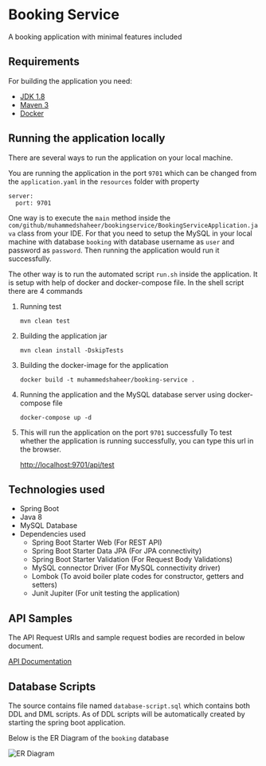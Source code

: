 # Booking Service

A booking application with minimal features included

## Requirements

For building the application you need:
- [JDK 1.8](http://www.oracle.com/technetwork/java/javase/downloads/jdk8-downloads-2133151.html)
- [Maven 3](https://maven.apache.org)
- [Docker]()

## Running the application locally

There are several ways to run the application on your local machine.

You are running the application in the port `9701` which can be changed from the `application.yaml` in the `resources` folder with property
    
```
server:
  port: 9701
```

One way is to execute the `main` method inside the `com/github/muhammedshaheer/bookingservice/BookingServiceApplication.java` class from your IDE.
For that you need to setup the MySQL in your local machine with database `booking` with database username as `user` and password as `password`.
Then running the application would run it successfully.

The other way is to run the automated script `run.sh` inside the application.
It is setup with help of docker and docker-compose file.
In the shell script there are 4 commands
1. Running test 
    ```shell 
   mvn clean test
   ```
2. Building the application jar 
    ```
    mvn clean install -DskipTests
    ```
3. Building the docker-image for the application 
   ```
   docker build -t muhammedshaheer/booking-service .
   ```
4. Running the application and the MySQL database server using docker-compose file 
   ```
   docker-compose up -d
   ```
5. This will run the application on the port `9701` successfully
To test whether the application is running successfully, you can type this url in the browser.
   
    [http://localhost:9701/api/test](http://localhost:9701/api/test)
   
## Technologies used
- Spring Boot
- Java 8
- MySQL Database
- Dependencies used
    - Spring Boot Starter Web (For REST API)
    - Spring Boot Starter Data JPA (For JPA connectivity)
    - Spring Boot Starter Validation (For Request Body Validations)
    - MySQL connector Driver (For MySQL connectivity driver)
    - Lombok (To avoid boiler plate codes for constructor, getters and setters)
    - Junit Jupiter (For unit testing the application)
    
## API Samples

The API Request URIs and sample request bodies are recorded in below document.

[API Documentation](https://docs.google.com/document/d/162Bj4cobQJamH9rllH6juy4V8xgwUA0bQq67bu73fGA/edit?usp=sharing)

## Database Scripts

The source contains file named `database-script.sql` which contains both DDL and DML scripts. As of DDL scripts will be automatically created by starting the spring boot application.

Below is the ER Diagram of the `booking` database

![ER Diagram](er-diagram.png)